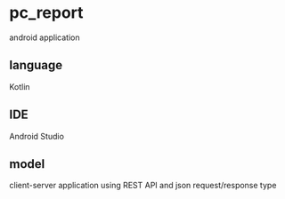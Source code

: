 # pc_report
android application

## language
Kotlin
## IDE
Android Studio
## model
client-server application using REST API and json request/response type
